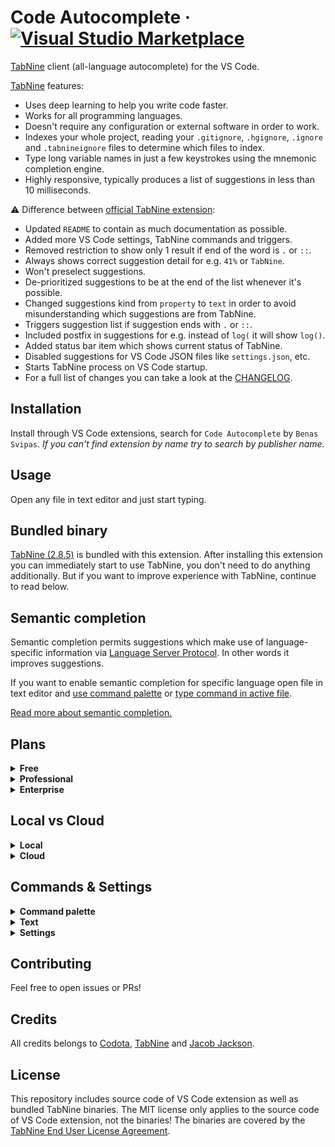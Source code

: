 # Code Autocomplete &middot; [![Visual Studio Marketplace](https://img.shields.io/visual-studio-marketplace/v/svipas.code-autocomplete.svg)](https://marketplace.visualstudio.com/items?itemName=svipas.code-autocomplete)

[TabNine](https://www.tabnine.com) client (all-language autocomplete) for the VS Code.

[TabNine](https://www.tabnine.com) features:

- Uses deep learning to help you write code faster.
- Works for all programming languages.
- Doesn't require any configuration or external software in order to work.
- Indexes your whole project, reading your `.gitignore`, `.hgignore`, `.ignore` and `.tabnineignore` files to determine which files to index.
- Type long variable names in just a few keystrokes using the mnemonic completion engine.
- Highly responsive, typically produces a list of suggestions in less than 10 milliseconds.

&#x26a0; Difference between [official TabNine extension](https://github.com/codota/tabnine-vscode):

- Updated `README` to contain as much documentation as possible.
- Added more VS Code settings, TabNine commands and triggers.
- Removed restriction to show only 1 result if end of the word is `.` or `::`.
- Always shows correct suggestion detail for e.g. `41%` or `TabNine`.
- Won't preselect suggestions.
- De-prioritized suggestions to be at the end of the list whenever it's possible.
- Changed suggestions kind from `property` to `text` in order to avoid misunderstanding which suggestions are from TabNine.
- Triggers suggestion list if suggestion ends with `.` or `::`.
- Included postfix in suggestions for e.g. instead of `log(` it will show `log()`.
- Added status bar item which shows current status of TabNine.
- Disabled suggestions for VS Code JSON files like `settings.json`, etc.
- Starts TabNine process on VS Code startup.
- For a full list of changes you can take a look at the [CHANGELOG](https://github.com/svipas/vscode-code-autocomplete/blob/master/CHANGELOG.md).

## Installation

Install through VS Code extensions, search for `Code Autocomplete` by `Benas Svipas`. _If you can't find extension by name try to search by publisher name._

## Usage

Open any file in text editor and just start typing.

## Bundled binary

[TabNine (2.8.5)](https://github.com/codota/TabNine) is bundled with this extension. After installing this extension you can immediately start to use TabNine, you don't need to do anything additionally. But if you want to improve experience with TabNine, continue to read below.

## Semantic completion

Semantic completion permits suggestions which make use of language-specific information via [Language Server Protocol](https://microsoft.github.io/language-server-protocol/). In other words it improves suggestions.

If you want to enable semantic completion for specific language open file in text editor and [use command palette](#commands) or [type command in active file](#commands).

[Read more about semantic completion.](https://www.tabnine.com/semantic)

## Plans

<details>
<summary><strong>Free</strong></summary>

- Project size limit: <kbd>400 KB</kbd>
- Code completions for all languages: <kbd>✓</kbd>
- Code completions based on your code: <kbd>✓</kbd>
- [Deep TabNine](https://www.tabnine.com/subscribe#local) completions based on millions of open source projects: <kbd>✓</kbd>
- Works offline: <kbd>✓</kbd>
- [Deep TabNine Cloud](https://www.tabnine.com/subscribe#cloud) - use GPU-accelerated cloud servers (optional): <kbd>x</kbd>
- Priority support: <kbd>x</kbd>
- Self-hosted option: <kbd>x</kbd>
- Train a model specialized for your code: <kbd>x</kbd>

</details>

<details>
<summary><strong>Professional</strong></summary>

[Try TabNine Professional for a 14-day free trial.](https://www.tabnine.com/trial)

- Project size limit: <kbd>Unlimited</kbd>
- Code completions for all languages: <kbd>✓</kbd>
- Code completions based on your code: <kbd>✓</kbd>
- [Deep TabNine](https://www.tabnine.com/subscribe#local) completions based on millions of open source projects: <kbd>✓</kbd>
- Works offline: <kbd>✓</kbd>
- [Deep TabNine Cloud](https://www.tabnine.com/subscribe#cloud) - use GPU-accelerated cloud servers (optional): <kbd>✓</kbd>
- Priority support: <kbd>✓</kbd>
- Self-hosted option: <kbd>x</kbd>
- Train a model specialized for your code: <kbd>x</kbd>

</details>

<details>
<summary><strong>Enterprise</strong></summary>

Contact TabNine at enterprise@tabnine.com for pricing and information.

- Project size limit: <kbd>Unlimited</kbd>
- Code completions for all languages: <kbd>✓</kbd>
- Code completions based on your code: <kbd>✓</kbd>
- [Deep TabNine](https://www.tabnine.com/subscribe#local) completions based on millions of open source projects: <kbd>✓</kbd>
- Works offline: <kbd>✓</kbd>
- [Deep TabNine Cloud](https://www.tabnine.com/subscribe#cloud) - use GPU-accelerated cloud servers (optional): <kbd>✓</kbd>
- Priority support: <kbd>✓</kbd>
- Self-hosted option: <kbd>✓</kbd>
- Train a model specialized for your code: <kbd>✓</kbd>

</details>

## Local vs Cloud

<details>
<summary><strong>Local</strong></summary>

TabNine Local uses your machine's CPU to run a deep learning model for providing completions. Your code stays on your machine.

</details>

<details>
<summary><strong>Cloud</strong></summary>

Enabling TabNine Cloud sends small parts of your code to our servers to provide GPU-accelerated completions. Other than for the purpose of fulfilling your query, your data isn't used, saved or logged in any way.

</details>

## Commands & Settings

<details>
<summary><strong>Command palette</strong></summary>

Commands below are available in VS Code command palette.

- `TabNine: open config`: opens configuration panel
- `TabNine: restart`: restarts TabNine
- `TabNine: enable semantic completion for current language`: enables semantic completion for current language
- `TabNine: disable semantic completion for current language`: disables semantic completion for current language

</details>

<details>
<summary><strong>Text</strong></summary>

Commands below are available in VS Code active file, to use them simply type the command.

- `TabNine::config`: opens configuration panel
- `TabNine::version`: returns current TabNine version
- `TabNine::config_dir`: returns directory where TabNine stores its configuration
- `TabNine::active`: checks whether TabNine has been activated
- `TabNine::restart`: restarts TabNine
- `TabNine::become_beta_tester`: enables beta releases of TabNine
- `TabNine::disable_auto_update`: disables automatic updates
- `TabNine::enable_auto_update`: enables automatic updates
- `TabNine::ignore_semantic`: ignores semantic completion error messages
- `TabNine::unignore_semantic`: enables semantic completion error messages
- `TabNine::sem`: enables semantic completion for current language
- `TabNine::no_sem`: disables semantic completion for current language

</details>

<details>
<summary><strong>Settings</strong></summary>

Settings below are available in VS Code.

- `tabnine.enable`: enables TabNine completions
- `tabnine.debug`: enables debug mode
- `tabnine.maxNumberOfResults`: maximum number of results returned by TabNine
- `tabnine.disabledLanguagesIds`: list of languages IDs to disable
- `tabnine.requestTimeout`: timeout in milliseconds after which TabNine request is terminated

</details>

## Contributing

Feel free to open issues or PRs!

## Credits

All credits belongs to [Codota](https://github.com/codota), [TabNine](https://github.com/codota/tabnine) and [Jacob Jackson](https://github.com/zxqfl).

## License

This repository includes source code of VS Code extension as well as bundled TabNine binaries. The MIT license only applies to the source code of VS Code extension, not the binaries! The binaries are covered by the [TabNine End User License Agreement](https://tabnine.com/eula).
